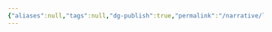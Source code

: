 ```yaml
---
{"aliases":null,"tags":null,"dg-publish":true,"permalink":"/narrative/locations/worlds/toi-2567b/","dgPassFrontmatter":true}
---
```


